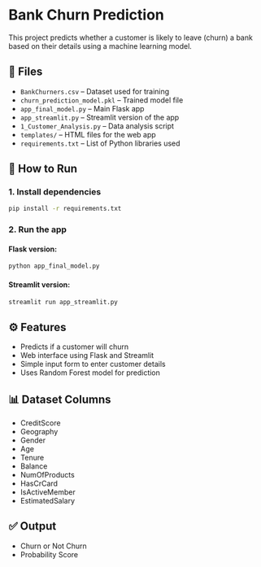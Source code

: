 # Bank Churn Prediction

This project predicts whether a customer is likely to leave (churn) a bank based on their details using a machine learning model.

## 📁 Files

* `BankChurners.csv` – Dataset used for training
* `churn_prediction_model.pkl` – Trained model file
* `app_final_model.py` – Main Flask app
* `app_streamlit.py` – Streamlit version of the app
* `1_Customer_Analysis.py` – Data analysis script
* `templates/` – HTML files for the web app
* `requirements.txt` – List of Python libraries used

## 🚀 How to Run

### 1. Install dependencies

```bash
pip install -r requirements.txt
```

### 2. Run the app

#### Flask version:

```bash
python app_final_model.py
```


#### Streamlit version:

```bash
streamlit run app_streamlit.py
```

## ⚙️ Features

* Predicts if a customer will churn
* Web interface using Flask and Streamlit
* Simple input form to enter customer details
* Uses Random Forest model for prediction

## 📊 Dataset Columns

* CreditScore
* Geography
* Gender
* Age
* Tenure
* Balance
* NumOfProducts
* HasCrCard
* IsActiveMember
* EstimatedSalary

## ✅ Output

* Churn or Not Churn
* Probability Score
